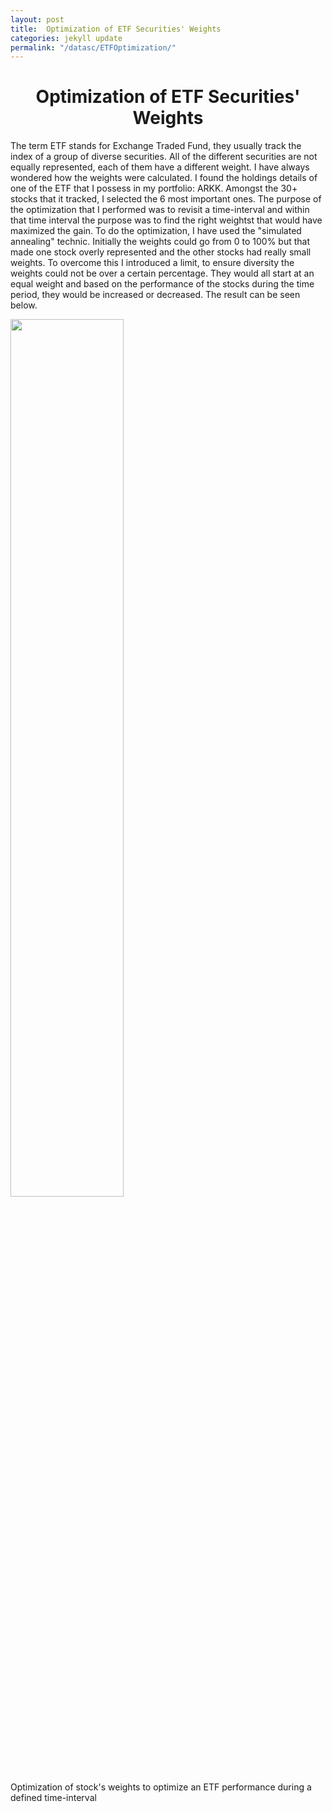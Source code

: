 ```yaml
---
layout: post
title:  Optimization of ETF Securities' Weights  
categories: jekyll update
permalink: "/datasc/ETFOptimization/"
---
```


<div class="w3-row">
    <h1 style="text-align:center"> Optimization of ETF Securities' Weights</h1>
    <p class = "justify">
    The term ETF stands for Exchange Traded Fund, they usually track the index of a group of diverse securities. All of the different securities are not equally represented, each of them have a different weight. I have always wondered how the weights were calculated. I found  the holdings details of one of the ETF that I possess in my portfolio: ARKK. 
    Amongst the 30+ stocks that it tracked, I selected the 6 most important ones. The purpose of the optimization that I performed was to revisit a time-interval and within that time interval the purpose was to find the right weightst that would have maximized the gain.    
    To do the optimization, I have used the "simulated annealing" technic. Initially the weights could go from 0 to 100% but that made one stock overly represented and the other stocks had really small weights. To overcome this I introduced a limit, to ensure diversity the weights could not be over a certain percentage. They would all start at an equal weight and based on the performance of the stocks during the time period, they would be increased or decreased. The result can be seen below.
    </p> 
    <div class="w3-main w3-center" >
        <img src="/portfolio/assets/img/ETF_STocks.gif" width="60%" height="60%">
        <figcaption>Optimization of stock's weights to optimize an ETF performance during a defined time-interval </figcaption>
    </div>
</div>

